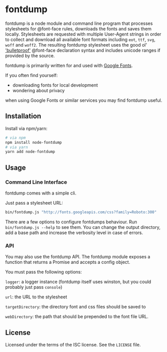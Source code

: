 # fontdump

fontdump is a node module and command line program that processes stylesheets for @font-face rules,
downloads the fonts and saves them locally. Stylesheets are requested with multiple User-Agent
strings in order to collect and download all available font formats including `eot`, `ttf`, `svg`, `woff` and `woff2`.
The resulting fontdump stylesheet uses the good ol' ['bulletproof'](https://calendar.perfplanet.com/2016/no-font-face-bulletproof-syntax/) @font-face declaration syntax and includes unicode ranges if provided by the source. 

fontdump is primarily written for and used with [Google Fonts](https://fonts.google.com/).

If you often find yourself:

 * downloading fonts for local development
 * wondering about privacy
 
when using Google Fonts or similar services you may find fontdump useful.

## Installation

Install via npm/yarn:

```sh
# via npm
npm install node-fontdump
# via yarn
yarn add node-fontdump
```

## Usage

### Command Line Interface

fontdump comes with a simple cli.

Just pass a stylesheet URL:

```sh
bin/fontdump.js "http://fonts.googleapis.com/css?family=Roboto:300"
```

There are a few options to configure fontdumps behaviour. Run `bin/fontdump.js --help` to see them. You can change the output directory, add a base path and increase the verbosity level in case of errors.

### API

You may also use the fontdump API. The fontdump module exposes a function that returns a Promise and accepts a config object.

You must pass the following options:

`logger`: a logger instance (fontdump itself uses winston, but you could probably just  pass `console`)

`url`: the URL to the stylesheet

`targetDirectory`: the directory font and css files should be saved to

`webDirectory`: the path that should be prepended to the font file URL.



## License

Licensed under the terms of the ISC license. See the `LICENSE` file.
